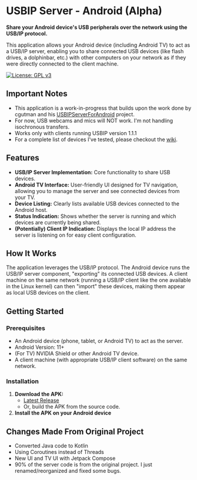 # USBIP Server - Android (Alpha)

**Share your Android device's USB peripherals over the network using the USB/IP protocol.**

This application allows your Android device (including Android TV) to act as a USB/IP server, enabling you to share connected USB devices (like flash drives, a dolphinbar, etc.) with other computers on your network as if they were directly connected to the client machine.

[![License: GPL v3](https://img.shields.io/badge/License-GPLv3-blue.svg)](https://www.gnu.org/licenses/gpl-3.0)

## Important Notes

*   This application is a work-in-progress that builds upon the work done by cgutman and his [USBIPServerForAndroid](https://github.com/cgutman/USBIPServerForAndroid) project.
*   For now, USB webcams and mics will NOT work. I'm not handling isochronous transfers.
*   Works only with clients running USBIP version 1.1.1
*   For a complete list of devices I've tested, please checkout the [wiki](https://github.com/techphenom/usbip-server-android/wiki/Devices-Tested).

## Features

*   **USB/IP Server Implementation:** Core functionality to share USB devices.
*   **Android TV Interface:** User-friendly UI designed for TV navigation, allowing you to manage the server and see connected devices from your TV.
*   **Device Listing:** Clearly lists available USB devices connected to the Android host.
*   **Status Indication:** Shows whether the server is running and which devices are currently being shared.
*   **(Potentially) Client IP Indication:** Displays the local IP address the server is listening on for easy client configuration.


## How It Works

The application leverages the USB/IP protocol. The Android device runs the USB/IP server component, "exporting" its connected USB devices. A client machine on the same network (running a USB/IP client like the one available in the Linux kernel) can then "import" these devices, making them appear as local USB devices on the client.

## Getting Started

### Prerequisites

*   An Android device (phone, tablet, or Android TV) to act as the server.
*   Android Version: 11+
*   (For TV) NVIDIA Shield or other Android TV device.
*   A client machine (with appropriate USB/IP client software) on the same network.

### Installation

1.  **Download the APK:**
    *   [Latest Release](https://github.com/techphenom/usbip-server-android/releases)
    *   Or, build the APK from the source code.
2.  **Install the APK on your Android device**

## Changes Made From Original Project
*   Converted Java code to Kotlin
*   Using Coroutines instead of Threads
*   New UI and TV UI with Jetpack Compose
*   90% of the server code is from the original project. I just renamed/reorganized and fixed some bugs.

